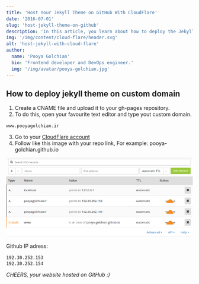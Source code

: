 ```yaml
---
title: 'Host Your Jekyll Theme on GitHub With CloudFlare'
date: '2016-07-01'
slug: 'host-jekyll-theme-on-github'
description: 'In this article, you learn about how to deploy the Jekyll theme on the custom domain with Cloudflare'
img: '/img/content/cloud-flare/header.svg'
alt: 'host-jekyll-with-cloud-flare'
author:
  name: 'Pooya Golchian'
  bio: 'Frontend developer and DevOps engineer.'
  img: '/img/avatar/pooya-golchian.jpg'
---
```


## How to deploy jekyll theme on custom domain

1. Create a CNAME file and upload it to your gh-pages repository.
2. To do this, open your favourite text editor and type yout custom domain.

```
www.pooyagolchian.ir
```

3. Go to your [CloudFlare account](https://www.cloudflare.com/)
4. Follow like this image with your repo link, For example: pooya-golchian.github.io

![Cloudflare](./img/content/cloud-flare/cloud-flare.png)

Github IP adress:

```
192.30.252.153
192.30.252.154
```

_CHEERS, your website hosted on GitHub :)_
